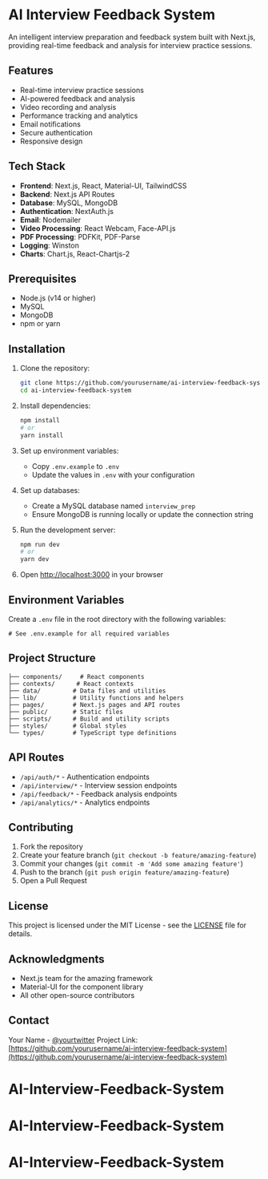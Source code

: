 # AI Interview Feedback System

An intelligent interview preparation and feedback system built with Next.js, providing real-time feedback and analysis for interview practice sessions.

## Features

- Real-time interview practice sessions
- AI-powered feedback and analysis
- Video recording and analysis
- Performance tracking and analytics
- Email notifications
- Secure authentication
- Responsive design

## Tech Stack

- **Frontend**: Next.js, React, Material-UI, TailwindCSS
- **Backend**: Next.js API Routes
- **Database**: MySQL, MongoDB
- **Authentication**: NextAuth.js
- **Email**: Nodemailer
- **Video Processing**: React Webcam, Face-API.js
- **PDF Processing**: PDFKit, PDF-Parse
- **Logging**: Winston
- **Charts**: Chart.js, React-Chartjs-2

## Prerequisites

- Node.js (v14 or higher)
- MySQL
- MongoDB
- npm or yarn

## Installation

1. Clone the repository:

   ```bash
   git clone https://github.com/yourusername/ai-interview-feedback-system.git
   cd ai-interview-feedback-system
   ```

2. Install dependencies:

   ```bash
   npm install
   # or
   yarn install
   ```

3. Set up environment variables:

   - Copy `.env.example` to `.env`
   - Update the values in `.env` with your configuration

4. Set up databases:

   - Create a MySQL database named `interview_prep`
   - Ensure MongoDB is running locally or update the connection string

5. Run the development server:

   ```bash
   npm run dev
   # or
   yarn dev
   ```

6. Open [http://localhost:3000](http://localhost:3000) in your browser

## Environment Variables

Create a `.env` file in the root directory with the following variables:

```env
# See .env.example for all required variables
```

## Project Structure

```
├── components/     # React components
├── contexts/      # React contexts
├── data/         # Data files and utilities
├── lib/          # Utility functions and helpers
├── pages/        # Next.js pages and API routes
├── public/       # Static files
├── scripts/      # Build and utility scripts
├── styles/       # Global styles
└── types/        # TypeScript type definitions
```

## API Routes

- `/api/auth/*` - Authentication endpoints
- `/api/interview/*` - Interview session endpoints
- `/api/feedback/*` - Feedback analysis endpoints
- `/api/analytics/*` - Analytics endpoints

## Contributing

1. Fork the repository
2. Create your feature branch (`git checkout -b feature/amazing-feature`)
3. Commit your changes (`git commit -m 'Add some amazing feature'`)
4. Push to the branch (`git push origin feature/amazing-feature`)
5. Open a Pull Request

## License

This project is licensed under the MIT License - see the [LICENSE](LICENSE) file for details.

## Acknowledgments

- Next.js team for the amazing framework
- Material-UI for the component library
- All other open-source contributors

## Contact

Your Name - [@yourtwitter](https://twitter.com/yourtwitter)
Project Link: [https://github.com/yourusername/ai-interview-feedback-system](https://github.com/yourusername/ai-interview-feedback-system)
# AI-Interview-Feedback-System
# AI-Interview-Feedback-System
# AI-Interview-Feedback-System
